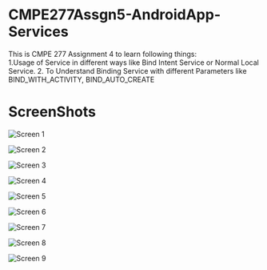CMPE277Assgn5-AndroidApp-Services
=================================

This is CMPE 277 Assignment 4 to learn following things:  
1.Usage of Service in different ways like Bind Intent Service or Normal Local Service. 
2. To Understand Binding Service with different Parameters like BIND_WITH_ACTIVITY, BIND_AUTO_CREATE


ScreenShots
=============

![Screen 1 ](ScreenShots/screenshot1.png)

![Screen 2 ](ScreenShots/screenshot2.png)

![Screen 3 ](ScreenShots/screenshot3.png)

![Screen 4 ](ScreenShots/screenshot4.png)

![Screen 5 ](ScreenShots/screenshot5.png)

![Screen 6 ](ScreenShots/screenshot6.png)

![Screen 7 ](ScreenShots/screenshot7.png)

![Screen 8 ](ScreenShots/screenshot8.png)

![Screen 9 ](ScreenShots/screenshot9.png)


